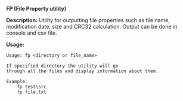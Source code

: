 **FP (File Property utility)**

**Description:**
Utility for outputting file properties such as file name, modification date, size and CRC32 calculation.
Output can be done in console and csv file.

**Usage:**
```
Usage: fp <directory or file_name>

If specified directory the utility will go
through all the files and display information about them.

Example:
    fp test\src
    fp file.txt
```